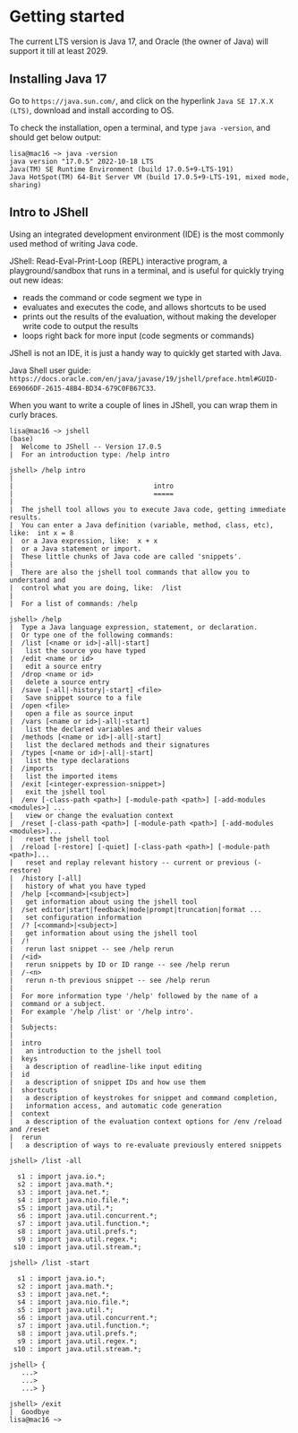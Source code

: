 # Getting started
The current LTS version is Java 17, and Oracle (the owner of Java) will support it till at least 2029.

## Installing Java 17
Go to `https://java.sun.com/`, and click on the hyperlink `Java SE 17.X.X (LTS)`, download and install according to OS. 

To check the installation, open a terminal, and type `java -version`, and should get below output: 
```console
lisa@mac16 ~> java -version
java version "17.0.5" 2022-10-18 LTS
Java(TM) SE Runtime Environment (build 17.0.5+9-LTS-191)
Java HotSpot(TM) 64-Bit Server VM (build 17.0.5+9-LTS-191, mixed mode, sharing)
```

## Intro to JShell
Using an integrated development environment (IDE) is the most commonly used method of writing Java code. 

JShell: Read-Eval-Print-Loop (REPL) interactive program, a playground/sandbox that runs in a terminal, and is useful for quickly trying out new ideas:
- reads the command or code segment we type in
- evaluates and executes the code, and allows shortcuts to be used
- prints out the results of the evaluation, without making the developer write code to output the results
- loops right back for more input (code segments or commands)

JShell is not an IDE, it is just a handy way to quickly get started with Java. 

Java Shell user guide: `https://docs.oracle.com/en/java/javase/19/jshell/preface.html#GUID-E69066DF-2615-48B4-BD34-679C0FB67C33`. 

When you want to write a couple of lines in JShell, you can wrap them in curly braces. 

```console
lisa@mac16 ~> jshell                                                     (base) 
|  Welcome to JShell -- Version 17.0.5
|  For an introduction type: /help intro

jshell> /help intro
|  
|                                   intro
|                                   =====
|  
|  The jshell tool allows you to execute Java code, getting immediate results.
|  You can enter a Java definition (variable, method, class, etc), like:  int x = 8
|  or a Java expression, like:  x + x
|  or a Java statement or import.
|  These little chunks of Java code are called 'snippets'.
|  
|  There are also the jshell tool commands that allow you to understand and
|  control what you are doing, like:  /list
|  
|  For a list of commands: /help

jshell> /help
|  Type a Java language expression, statement, or declaration.
|  Or type one of the following commands:
|  /list [<name or id>|-all|-start]
|  	list the source you have typed
|  /edit <name or id>
|  	edit a source entry
|  /drop <name or id>
|  	delete a source entry
|  /save [-all|-history|-start] <file>
|  	Save snippet source to a file
|  /open <file>
|  	open a file as source input
|  /vars [<name or id>|-all|-start]
|  	list the declared variables and their values
|  /methods [<name or id>|-all|-start]
|  	list the declared methods and their signatures
|  /types [<name or id>|-all|-start]
|  	list the type declarations
|  /imports 
|  	list the imported items
|  /exit [<integer-expression-snippet>]
|  	exit the jshell tool
|  /env [-class-path <path>] [-module-path <path>] [-add-modules <modules>] ...
|  	view or change the evaluation context
|  /reset [-class-path <path>] [-module-path <path>] [-add-modules <modules>]...
|  	reset the jshell tool
|  /reload [-restore] [-quiet] [-class-path <path>] [-module-path <path>]...
|  	reset and replay relevant history -- current or previous (-restore)
|  /history [-all]
|  	history of what you have typed
|  /help [<command>|<subject>]
|  	get information about using the jshell tool
|  /set editor|start|feedback|mode|prompt|truncation|format ...
|  	set configuration information
|  /? [<command>|<subject>]
|  	get information about using the jshell tool
|  /! 
|  	rerun last snippet -- see /help rerun
|  /<id> 
|  	rerun snippets by ID or ID range -- see /help rerun
|  /-<n> 
|  	rerun n-th previous snippet -- see /help rerun
|  
|  For more information type '/help' followed by the name of a
|  command or a subject.
|  For example '/help /list' or '/help intro'.
|  
|  Subjects:
|  
|  intro
|  	an introduction to the jshell tool
|  keys
|  	a description of readline-like input editing
|  id
|  	a description of snippet IDs and how use them
|  shortcuts
|  	a description of keystrokes for snippet and command completion,
|  	information access, and automatic code generation
|  context
|  	a description of the evaluation context options for /env /reload and /reset
|  rerun
|  	a description of ways to re-evaluate previously entered snippets

jshell> /list -all

  s1 : import java.io.*;
  s2 : import java.math.*;
  s3 : import java.net.*;
  s4 : import java.nio.file.*;
  s5 : import java.util.*;
  s6 : import java.util.concurrent.*;
  s7 : import java.util.function.*;
  s8 : import java.util.prefs.*;
  s9 : import java.util.regex.*;
 s10 : import java.util.stream.*;

jshell> /list -start

  s1 : import java.io.*;
  s2 : import java.math.*;
  s3 : import java.net.*;
  s4 : import java.nio.file.*;
  s5 : import java.util.*;
  s6 : import java.util.concurrent.*;
  s7 : import java.util.function.*;
  s8 : import java.util.prefs.*;
  s9 : import java.util.regex.*;
 s10 : import java.util.stream.*;

jshell> {
   ...>     
   ...>     
   ...> }

jshell> /exit
|  Goodbye
lisa@mac16 ~> 
```



